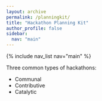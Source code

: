 ```yaml
---
layout: archive
permalink: /planningkit/
title: "Hackathon Planning Kit"
author_profile: false
sidebar:
  nav: "main"
---
```


{% include nav_list nav="main" %}

Three common types of hackathons:
* Communal
* Contributive
* Catalytic
